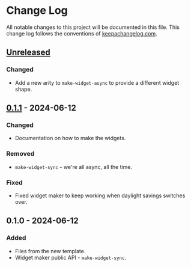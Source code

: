 # Change Log
All notable changes to this project will be documented in this file. This change log follows the conventions of [keepachangelog.com](http://keepachangelog.com/).

## [Unreleased]
### Changed
- Add a new arity to `make-widget-async` to provide a different widget shape.

## [0.1.1] - 2024-06-12
### Changed
- Documentation on how to make the widgets.

### Removed
- `make-widget-sync` - we're all async, all the time.

### Fixed
- Fixed widget maker to keep working when daylight savings switches over.

## 0.1.0 - 2024-06-12
### Added
- Files from the new template.
- Widget maker public API - `make-widget-sync`.

[Unreleased]: https://github.com/murilinhops/ace-of-cards/compare/0.1.1...HEAD
[0.1.1]: https://github.com/murilinhops/ace-of-cards/compare/0.1.0...0.1.1
